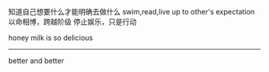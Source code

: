 知道自己想要什么才能明确去做什么
swim,read,live up to other's expectation
以命相博，跨越阶级
停止娱乐，只是行动

honey milk is so delicious
***********
better and better